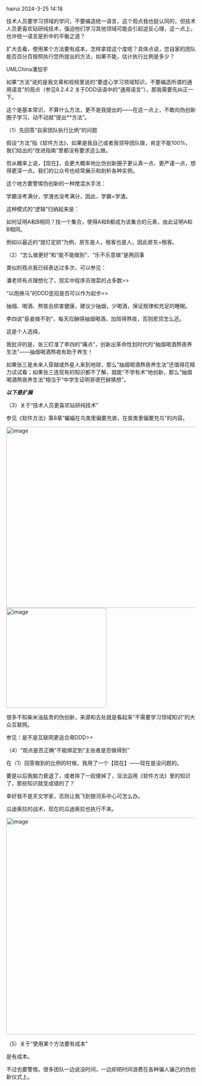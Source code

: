 hairui 2024-3-25 14:18

技术人员要学习领域的学问，不要编造统一语言，这个观点我也挺认同的，但技术人员更喜欢钻研纯技术，强迫他们学习其他领域可能会引起逆反心理，这一点上，也许统一语言是折中的平衡之道？

扩大去看，使用某个方法要有成本，怎样拿捏这个度呢？具体点说，您自家的团队能否百分百按照执行您所提出的方法，如果不能，估计执行比例是多少？

UMLChina潘加宇

如果“方法”说的是我文章和视频里说的“要虚心学习领域知识，不要编造所谓的通用语言”的观点（参见8.2.4.2 关于DDD话语中的“通用语言”），那我需要先纠正一下。

这个是基本常识，不算什么方法，更不是我提出的——在这一点上，不敢向伪创新圈子学习，动不动就“提出**方法”。

（1）先回答“自家团队执行比例”的问题

假设“方法”指《软件方法》，如果是我自己或者我领导团队做，肯定不能100%，我们给出的“改进指南”里都没有要求这么做。

但从概率上说，【现在】，会更大概率地比伪创新圈子更认真一点、更严谨一点，想得更深一点。我们的公众号也经常展示和剖析各种实例。

这个地方要警惕伪创新的一种搅混水手法：

学霸没考满分，学渣也没考满分，因此，学霸=学渣。

这种模式的“逻辑”归纳起来是：

如何证明A和B相同？找一个集合，使得A和B都成为该集合的元素，由此证明A和B相同。

例如以最近的“提灯定损”为例，房东是人，租客也是人，因此房东=租客。

（2）“怎么做更好”和“能不能做到”、“乐不乐意做”是两回事

类似的观点我已经表达过多次，可以参见：

潘老师有点理想化了，现实中程序员很菜的占多数>>

“以炮换马”的DDD歪招是否可以作为起步>>

抽烟、喝酒、熬夜会损害健康，建议少抽烟，少喝酒，保证规律和充足的睡眠。

李四说“臣妾做不到”，每天应酬得抽烟喝酒，加班得熬夜，否则房贷怎么还。

这是个人选择。

我批评的是，张三盯准了李四的“痛点”，创新出革命性划时代的“抽烟喝酒熬夜养生法”——抽烟喝酒熬夜有助于养生！

如果张三是未来人穿越或外星人来到地球，那么“抽烟喝酒熬夜养生法”还值得花精力试试看；如果张三连现有的知识都不了解，就能“不学有术”地创新，那么“抽烟喝酒熬夜养生法”相当于“中学生证明哥德巴赫猜想”。

*****以下是扩展*****

（3）关于“技术人员更喜欢钻研纯技术”

参见《软件方法》第8章“蝙蝠在鸟类里偏要充兽，在兽类里偏要充鸟”的内容。

<img width="893" height="482" alt="image" src="https://github.com/user-attachments/assets/0eec0464-af14-461c-b7b3-e4b2d9d468d8" />

<img width="266" height="266" alt="image" src="https://github.com/user-attachments/assets/a378fe28-61b3-42ca-941b-9d083dec2564" />

很多不知柴米油盐贵的伪创新，来源和去处就是看起来“不需要学习领域知识”的大众互联网。

参见：是不是互联网更适合用DDD>>

（4）“观点是否正确”不能绑定到“主张者是否做得到”

在（1）回答做到的比例的时候，我用了一个【现在】——现在是没问题的。

要是以后我脑力衰退了，或者摔了一跤傻掉了，没法运用《软件方法》里的知识了，那些知识就变成错的了？

幸好我不是天文学家，否则让我飞到银河系中心可怎么办。

瓜迪奥拉的战术，现在的瓜迪奥拉也执行不来。

<img width="1080" height="577" alt="image" src="https://github.com/user-attachments/assets/4c5f1812-a006-4e64-9594-5e5bf9a86d0e" />

（5）关于“使用某个方法要有成本”

是有成本。

不过也要警惕，很多团队一边说没时间，一边却把时间浪费在各种骗人骗己的伪创新仪式上。
